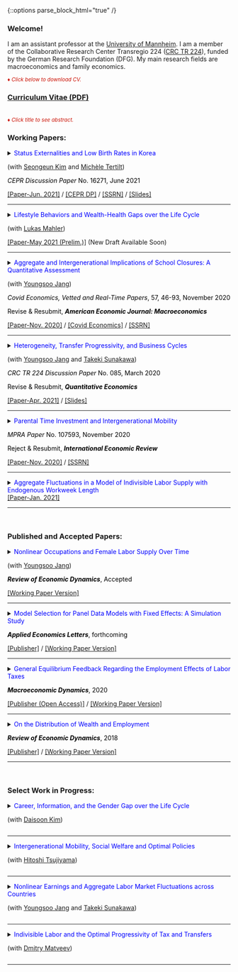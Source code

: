 {::options parse_block_html="true" /}

### Welcome!

I am an assistant professor at the [University of Mannheim](https://www.vwl.uni-mannheim.de/en/). I am a member of the Collaborative Research Center Transregio 224 ([CRC TR 224](https://www.crctr224.de/en/about)), funded by the German Research Foundation (DFG). My main research fields are macroeconomics and family economics.

<font color="scarlet"><i><small>&diams; Click below to download CV.</small></i></font> 
### [Curriculum Vitae (PDF)](CV.pdf)

<br>
<font color="scarlet"><i><small>&diams; Click title to see abstract.</small></i></font>  

### Working Papers:
<details>
  <summary markdown="span"><font color="blue">Status Externalities and Low Birth Rates in Korea</font>
    
  (with <a href="https://sites.google.com/site/sekimphd/" target="_blank">Seongeun Kim</a> and <a href="http://tertilt.vwl.uni-mannheim.de/" target="_blank">Michèle Tertilt</a>)
  
  <font color="black"><i>CEPR Discussion Paper</i> No. 16271, June 2021</font></summary>
  
  | **Abstract**          |
  |:---------------------------|
  | <font color="black">East Asians, especially South Koreans, appear to be preoccupied with their offspring's education—most children spend time in expensive private institutes and in cram schools in the evenings and on weekends. At the same time, South Korea currently has the lowest total fertility rate in the world. In this paper, we propose a theory with status externalities and endogenous fertility that connects these two facts. Using a quantitative heterogeneous-agent model  calibrated to Korea, we find that fertility would be 16% higher in the absence of the status externality. Furthermore, childlessness in the poorest quintile would fall from five to less than one percent. We then explore the effects of various government policies. A pro-natal transfer increases fertility and reduces education while an education tax reduces both education and fertility, with heterogeneous effects across the income distribution.  The policy mix that maximizes the current generation's welfare consists of an education tax of 12% and moderate pro-natal transfers—a monthly child allowance of 3% of average income for 18 years. This would raise average fertility by about 5% and decrease education spending by 16%.  Although this policy increases the welfare of the current generation, it may not do the same for future generations as it lowers their human capital. </font> |
  
 </details>
 <a href="https://www.vwl.uni-mannheim.de/media/Lehrstuehle/vwl/Yum/Paper/KTY_June2021_CRC.pdf" target="_blank"><u>[Paper-Jun. 2021]</u></a> / <a href="https://cepr.org/active/publications/discussion_papers/dp.php?dpno=16271#" target="_blank"><u>[CEPR DP]</u></a> / <a href="https://papers.ssrn.com/sol3/papers.cfm?abstract_id=3866660" target="_blank"><u>[SSRN]</u></a> / <a href="https://minchulyum.github.io/papers/Espe_June2021.pdf" target="_blank"><u>[Slides]</u></a>
 
 ----
<details>
  <summary markdown="span"><font color="blue">Lifestyle Behaviors and Wealth-Health Gaps over the Life Cycle</font>
    
  (with <a href="https://gess.uni-mannheim.de/doctoral-programs/economics-cdse/students/people/show/lukas-mahler/" target="_blank">Lukas Mahler</a>)</summary>
  
  | **Abstract**          |
  |:---------------------------|
  | <font color="black">Significant gaps in wealth across health status exist over the lifecycle even in Germany---a country with universal healthcare systems and negligible out-of-pocket medical expenses. To investigate underlying sources of the empirical patterns that generate these wealth-health gaps, we build a rich heterogeneous-agent life-cycle model in which health and wealth evolve endogenously. In the model, agents exert efforts to lead a healthy lifestyle, which helps to maintain a good health status in the future. Good health, in turn, shapes future income, complements utility from consumption, and increases survival probabilities. Effort choices, or lifestyle behaviors, are subject to stochastic adjustment costs to capture addiction and habit persistence in efforts such as smoking and exercise. Our calibrated model generates substantial wealth-health gaps as observed in German micro data. Our counterfactual experiment shows that variations in individual health efforts account for a substantial portion of the observed wealth-health gaps. </font> |
  
 </details>
 <a href="https://" target="_blank"><u>[Paper-May 2021 (Prelim.)]</u></a> (New Draft Available Soon)
 
----
<details>
  <summary markdown="span"><font color="blue">Aggregate and Intergenerational Implications of School Closures: A Quantitative Assessment</font>
    
  (with <a href="https://sites.google.com/site/youngsoojangecon/" target="_blank">Youngsoo Jang</a>)
  
  <font color="black"><i>Covid Economics, Vetted and Real-Time Papers</i>, 57, 46-93, November 2020</font>
  
  <font color="black">Revise & Resubmit, <b><i>American Economic Journal: Macroeconomics</i></b></font></summary>
  
  | **Abstract**          |
  |:---------------------------|
  | <font color="black">This paper quantitatively investigates the macroeconomic and distributional consequences of school closures through intergenerational channels in the medium- and long-term. The model economy is a dynastic overlapping generations general equilibrium model in which schools, in the form of public education investments, complement parental investments in producing children's human capital. We find that unexpected school closure shocks have moderate long-lasting adverse effects on macroeconomic aggregates and reduce intergenerational mobility, especially among older children. Lower substitutability between public and parental investments induces larger damages in the aggregate economy and overall incomes of the affected children, while mitigating negative impacts on intergenerational mobility.</font> |
  
 </details>
 <a href="https://www.crctr224.de/en/research-output/discussion-papers/archive/2020/DP234" target="_blank"><u>[Paper-Nov. 2020]</u></a> / <a href="https://cepr.org/file/9988/download?token=NqOyq6ZR" target="_blank"><u>[Covid Economics]</u></a> / <a href="https://papers.ssrn.com/sol3/papers.cfm?abstract_id=3857687" target="_blank"><u>[SSRN]</u></a>
 
----
 <details>
  <summary markdown="span"><font color="blue">Heterogeneity, Transfer Progressivity, and Business Cycles</font>
    
  (with <a href="https://sites.google.com/site/youngsoojangecon/" target="_blank">Youngsoo Jang</a> and <a href="https://tkksnk.github.io/" target="_blank">Takeki Sunakawa</a>)
  
  <font color="black"><i>CRC TR 224 Discussion Paper</i> No. 085, March 2020</font>
  
  <font color="black">Revise & Resubmit, <b><i>Quantitative Economics</i></b></font></summary>
    
  | **Abstract**          |
  |:---------------------------|
  | <font color="black">This paper studies how transfer progressivity influences aggregate fluctuations when interacting with household heterogeneity. Using a simple static model of the extensive margin labor supply, we analytically characterize how transfer progressivity influences differential labor supply responses to aggregate conditions across heterogeneous households. We then build a quantitative dynamic general equilibrium model with both idiosyncratic and aggregate productivity shocks, and show that it delivers moderately procyclical average labor productivity and a large cyclical volatility of aggregate hours relative to output. Counterfactual exercises show that redistributive policies have very different implications for aggregate fluctuations, depending on whether tax progressivity or transfer progressivity is used. We provide empirical evidence on the heterogeneity of employment responses across the wage distribution, which supports the key mechanism of our model.</font> |
    
 </details>
 <a href="https://www.vwl.uni-mannheim.de/media/Lehrstuehle/vwl/Yum/Paper/HAT_Revised.pdf" target="_blank"><u>[Paper-Apr. 2021]</u></a> / <a href="https://minchulyum.github.io/papers/HAT_Rev_v4_BM.pdf" target="_blank"><u>[Slides]</u></a>
 
 ----
 <details>
  <summary markdown="span"><font color="blue">Parental Time Investment and Intergenerational Mobility</font>
  
  <font color="black"><i>MPRA Paper</i> No. 107593, November 2020</font>
  
  <font color="black">Reject & Resubmit, <b><i>International Economic Review</i></b></font></summary>
    
  | **Abstract**          |
  |:---------------------------|
  | <font color="black">This paper constructs a quantitative model of intergenerational mobility in which lifetime income mobility is shaped by various channels including parental time investments in children. The calibrated model delivers positive educational gradients in parental time investment, as observed in the data, and also successfully accounts for untargeted distributional aspects of income mobility, captured in the income quintile transition matrix. The model implies that removing the positive educational gradients in parental time investment during the whole childhood would reduce intergenerational income persistence nearly by 40 percent. Policy experiments suggest that subsidies to childhood investments that can diminish positive educational gradients in parental time investments would increase intergenerational mobility, and that there are better ways of subsidizing investments to achieve greater mobility in terms of aggregate output and welfare.</font> |
  
 </details>
 <a href="https://mpra.ub.uni-muenchen.de/107588/1/MPRA_paper_107588.pdf" target="_blank"><u>[Paper-Nov. 2020]</u></a> / <a href="https://papers.ssrn.com/sol3/papers.cfm?abstract_id=3862378" target="_blank"><u>[SSRN]</u></a>
 
 ---- 
 <details>
  <summary markdown="span"><font color="blue">Aggregate Fluctuations in a Model of Indivisible Labor Supply with Endogenous Workweek Length</font></summary>
    
  | **Abstract**          |
  |:---------------------------|
  | <font color="black">This paper studies aggregate fluctuations in a simple extension of the classical indivisible labor supply model of Rogerson (1988) and Hansen (1985). The model allows a firm to choose hours as well as employment in the presence of a nonlinear mapping from hours worked to labor services and employment adjustment costs. Households take as given state-dependent hours per worker, which are optimally chosen by the firm, and make intertemporal labor supply decisions along the extensive margin. Although the model does not explicitly allow households to choose desired hours worked, the preference parameter governing the intensive margin Frisch elasticity of households shapes aggregate labor market fluctuations along both intensive and extensive margins, in contrast to pure indivisible labor models.</font> |
  
 </details>
 <a href="https://www.vwl.uni-mannheim.de/media/Lehrstuehle/vwl/Yum/Paper/IndivisibleLaborStateDepHours_v3_revised.pdf"><u>[Paper-Jan. 2021]</u></a>
 
 ---- 
 <br>
 
### Published and Accepted Papers:

<details>
  <summary markdown="span"><font color="blue">Nonlinear Occupations and Female Labor Supply Over Time</font>
  
  (with <a href="https://sites.google.com/site/youngsoojangecon/" target="_blank">Youngsoo Jang</a>)
  
  <font color="black"><b><i>Review of Economic Dynamics</i></b>, Accepted</font></summary>
    
  | **Abstract**          |
  |:---------------------------|
  | <font color="black">Long hours worked associated with higher hourly wages are common to many occupations, known as nonlinear occupations. Over the last four decades, both the share of workers in nonlinear occupations and their relative wage premium have been increasing. Females in particular have been facing rising experience premiums, especially in these types of occupations. We quantitatively explore how these changes have affected the female labor supply over time using a quantitative, dynamic general equilibrium model of occupational choice and labor supply at both the extensive and intensive margins. Our decomposition analysis finds that rising experience premiums are important in explaining the intensive margin of female labor supply, which has continued to increase even in the most recent period. Meanwhile, technical changes biased toward nonlinear occupations help to explain recent stagnating female employment rates. Finally, a counterfactual experiment suggests that, if the barrier aspects of nonlinearities had instead gradually vanished, female employment over this same time period would have been considerably higher at the expense of significantly lower labor supplies at the intensive margin.</font> |
  
 </details>
 <a href="https://www.vwl.uni-mannheim.de/media/Lehrstuehle/vwl/Yum/Paper/JY_NLOccFemaleLS_Final.pdf" target="_blank"><u>[Working Paper Version]</u></a>
  
 ----
 <details>
  <summary markdown="span"><font color="blue">Model Selection for Panel Data Models with Fixed Effects: A Simulation Study</font>
    
  <font color="black"><b><i>Applied Economics Letters</i></b>, forthcoming</font></summary>
  
  | **Abstract**          |
  |:---------------------------|
  | <font color="black">This study considers model selection criteria, such as the Akaike's Information Criterion (AIC), the corrected Akaike's Information Criterion (AICc), and the Bayesian Information Criterion (BIC), for panel data models with fixed effects. Applying these information criteria to fixed effects panel models is not a trivial matter due to the incidental parameter problem that might adversely affect their practical performance, especially when it comes to short panel data. Monte Carlo experiments suggest that the information criteria are quite successful in selecting the true model. In particular, the AICc and the AIC operate successfully unless a time dimension is extremely small.</font> |
  
 </details>
 <a href="https://dx.doi.org/10.1080/13504851.2021.1962505" target="_blank"><u>[Publisher]</u></a> / <a href="https://www.vwl.uni-mannheim.de/media/Lehrstuehle/vwl/Yum/Paper/ModelSelectionFE_v3_Short_Revised.pdf" target="_blank"><u>[Working Paper Version]</u></a>
 
 ----
 <details>
  <summary markdown="span"><font color="blue">General Equilibrium Feedback Regarding the Employment Effects of Labor Taxes</font>
    
  <font color="black"><b><i>Macroeconomic Dynamics</i></b>, 2020</font></summary>
  
  | **Abstract**          |
  |:---------------------------|
  | <font color="black">A higher labor tax rate increases the equilibrium real interest rate and reduces the equilibrium wage in a heterogeneous-agent model with endogenous savings and indivisible labor supply decisions. I show that these general equilibrium (GE) adjustments, in particular of the real interest rate, reinforce the negative employment impact of higher labor taxes. However, the representative-agent version of the model, which generates similar aggregate employment responses to labor tax changes, implies that GE feedback is neutral. The cross-country panel data reveal that the negative association between labor tax rates and the extensive margin labor supply is significantly and robustly weaker in small open economies where the interest rate is less tightly linked to domestic circumstances. This empirical evidence supports the transmission mechanism of labor tax changes for employment in the heterogeneous-agent model.</font> |
  
  </details>
  <a href="https://doi.org/10.1017/S1365100519000087" target="_blank"><u>[Publisher (Open Access)]</u></a> / <a href="https://minchulyum.github.io/papers/EmpTaxGE_revised_final_combined.pdf" target="_blank"><u>[Working Paper Version]</u></a>
  
  ----
  <details>
  <summary markdown="span"><font color="blue">On the Distribution of Wealth and Employment</font>
    
  <font color="black"><b><i>Review of Economic Dynamics</i></b>, 2018</font></summary>
  
  | **Abstract**          |
  |:---------------------------|
  | <font color="black">In the United States, the employment rate is nearly flat across wealth quintiles with the exception of the first quintile. Correlations between wealth and employment are close to zero or moderately positive. However, incomplete markets models with a standard utility function counterfactually generate a strongly negative relationship between wealth and employment. Using a fairly standard incomplete markets model calibrated to match the distribution of wealth, I find that government transfers and capital income taxation increase the (non-targeted) correlations between wealth and employment substantially, bringing the model closer to the data. As the model's fit with the distribution of wealth and employment improves, I find that the precautionary motive of labor supply is mitigated, thereby raising aggregate labor supply elasticities substantially.</font> |
  
  </details>
  <a href="https://doi.org/10.1016/j.red.2018.04.001" target="_blank"><u>[Publisher]</u></a> / <a href="https://minchulyum.github.io/papers/WealthEmp_final.pdf" target="_blank"><u>[Working Paper Version]</u></a>
  
  ----
<br>

### Select Work in Progress:
<details>
  <summary markdown="span"><font color="blue">Career, Information, and the Gender Gap over the Life Cycle</font>
  
  (with [Daisoon Kim](https://sites.google.com/site/fatherofseoyoon/))</summary>
  
 </details>
 
 ----
 
<details>
  <summary markdown="span"><font color="blue">Intergenerational Mobility, Social Welfare and Optimal Policies</font>
  
  (with [Hitoshi Tsujiyama](https://sites.google.com/site/hitoshitsujiyama/))</summary>
  
 </details>
 
 ----
 
 <details>
  <summary markdown="span"><font color="blue">Nonlinear Earnings and Aggregate Labor Market Fluctuations across Countries</font>
  
  (with [Youngsoo Jang](https://sites.google.com/site/youngsoojangecon/) and [Takeki Sunakawa](https://tkksnk.github.io/))</summary>
  
 </details>
 
 ----
 
 <details>
  <summary markdown="span"><font color="blue">Indivisible Labor and the Optimal Progressivity of Tax and Transfers</font>
  
  (with [Dmitry Matveev](https://www.sites.google.com/site/dimitrymatveev/))</summary>
  
 </details>
 
 ----
 <br>
 
